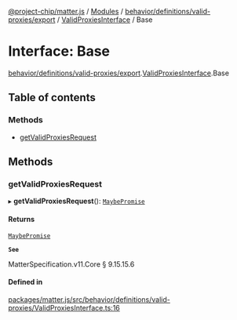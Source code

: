 [@project-chip/matter.js](../README.md) / [Modules](../modules.md) / [behavior/definitions/valid-proxies/export](../modules/behavior_definitions_valid_proxies_export.md) / [ValidProxiesInterface](../modules/behavior_definitions_valid_proxies_export.ValidProxiesInterface.md) / Base

# Interface: Base

[behavior/definitions/valid-proxies/export](../modules/behavior_definitions_valid_proxies_export.md).[ValidProxiesInterface](../modules/behavior_definitions_valid_proxies_export.ValidProxiesInterface.md).Base

## Table of contents

### Methods

- [getValidProxiesRequest](behavior_definitions_valid_proxies_export.ValidProxiesInterface.Base.md#getvalidproxiesrequest)

## Methods

### getValidProxiesRequest

▸ **getValidProxiesRequest**(): [`MaybePromise`](../modules/util_export.md#maybepromise)

#### Returns

[`MaybePromise`](../modules/util_export.md#maybepromise)

**`See`**

MatterSpecification.v11.Core § 9.15.15.6

#### Defined in

[packages/matter.js/src/behavior/definitions/valid-proxies/ValidProxiesInterface.ts:16](https://github.com/project-chip/matter.js/blob/2d9f2165d2672864fda3496a6d0d5f93597f82c6/packages/matter.js/src/behavior/definitions/valid-proxies/ValidProxiesInterface.ts#L16)
